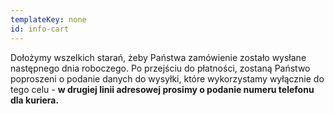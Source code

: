 ```yaml
---
templateKey: none
id: info-cart
---
```

Dołożymy wszelkich starań, żeby Państwa zamówienie zostało wysłane następnego dnia roboczego. Po przejściu do płatności, zostaną Państwo poproszeni o podanie danych do wysyłki, które wykorzystamy wyłącznie do tego celu - **w drugiej linii adresowej prosimy o podanie numeru telefonu dla kuriera.**